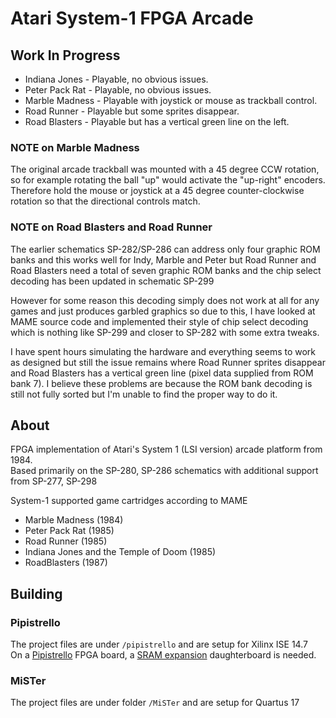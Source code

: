 # Atari System-1 FPGA Arcade  

## Work In Progress  
* Indiana Jones - Playable, no obvious issues.  
* Peter Pack Rat - Playable, no obvious issues.  
* Marble Madness - Playable with joystick or mouse as trackball control.  
* Road Runner - Playable but some sprites disappear.  
* Road Blasters - Playable but has a vertical green line on the left.  

### NOTE on Marble Madness  
The original arcade trackball was mounted with a 45 degree CCW rotation, so for example rotating the ball "up" would activate the "up-right" encoders.
Therefore hold the mouse or joystick at a 45 degree counter-clockwise rotation so that the directional controls match.  

### NOTE on Road Blasters and Road Runner  
The earlier schematics SP-282/SP-286 can address only four graphic ROM banks and this works well for Indy, Marble and Peter but Road Runner and Road Blasters need a total of seven graphic ROM banks and the chip select decoding has been updated in schematic SP-299  

However for some reason this decoding simply does not work at all for any games and just produces garbled graphics so due to this, I have looked at MAME source code and implemented their style of chip select decoding which is nothing like SP-299 and closer to SP-282 with some extra tweaks.  

I have spent hours simulating the hardware and everything seems to work as designed but still the issue remains where Road Runner sprites disappear and Road Blasters has a vertical green line (pixel data supplied from ROM bank 7). I believe these problems are because the ROM bank decoding is still not fully sorted but I'm unable to find the proper way to do it.  

## About  
FPGA implementation of Atari's System 1 (LSI version) arcade platform from 1984.  
Based primarily on the SP-280, SP-286 schematics with additional support from SP-277, SP-298  

System-1 supported game cartridges according to MAME  
* Marble Madness (1984)  
* Peter Pack Rat (1985)  
* Road Runner (1985)  
* Indiana Jones and the Temple of Doom (1985)  
* RoadBlasters (1987)  

## Building  

### Pipistrello  
The project files are under `/pipistrello` and are setup for Xilinx ISE 14.7  
On a [Pipistrello](http://pipistrello.saanlima.com/index.php?title=Welcome_to_Pipistrello) FPGA board, a [SRAM expansion](https://oshpark.com/profiles/d18c7db) daughterboard is needed.  

### MiSTer
The project files are under folder `/MiSTer` and are setup for Quartus 17  
